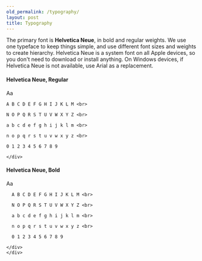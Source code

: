 ```yaml
---
old_permalink: /typography/
layout: post
title: Typography
---
```


The primary font is **Helvetica Neue**, in bold and regular weights.
We use one typeface to keep things simple, and use different font sizes and weights to create hierarchy.
Helvetica Neue is a system font on all Apple devices, so you don't need to download or install anything. On Windows devices, if Helvetica Neue is not available, use Arial as a replacement.

<div class="grid-row grid-gap typography-specimen">
  <div class="tablet:grid-col-6 ">
    <h4>Helvetica Neue, Regular</h4>
    <span class="text-huge"> Aa </span>
    <div class= "text-tiny text-justify">

    A B C D E F G H I J K L M <br>

    N O P Q R S T U V W X Y Z <br>

    a b c d e f g h i j k l m <br>

    n o p q r s t u v w x y z <br>

    0 1 2 3 4 5 6 7 8 9

    </div>
  </div>

  <div class="tablet:grid-col-6 text-bold">
    <h4>Helvetica Neue, Bold</h4>
    <span class="text-huge"> Aa </span>
    <div class= "text-tiny">

      A B C D E F G H I J K L M <br>

      N O P Q R S T U V W X Y Z <br>

      a b c d e f g h i j k l m <br>

      n o p q r s t u v w x y z <br>

      0 1 2 3 4 5 6 7 8 9

    </div>
    </div>
</div>
